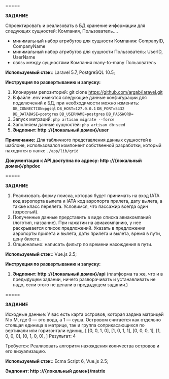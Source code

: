 =====

**ЗАДАНИЕ**

Спроектировать и реализовать в БД хранение информации для следующих сущностей: Компания, Пользователь....
- минимальный набор атрибутов для сущности Компания: CompanyID, CompanyName
- минимальный набор атрибутов для сущности Пользователь: UserID, UserName
- связь между сущностями Компания many-to-many Пользователь

**Используемый стэк:**: Laravel 5.7, PostgreSQL 10.5;

**Инструкция по развертыванию и запуску:**
1. Клонируем репозиторий: git clone https://github.com/argab/laravel.git
2. В файле .env имеются следующие данные конфигурации для подключений к БД, при необходимости можно изменить:
`DB_CONNECTION=pgsql`
 `DB_HOST=127.0.0.1`
 `DB_PORT=5432`
 `DB_DATABASE=postgres`
 `DB_USERNAME=postgres`
 `DB_PASSWORD=`
3. Запуск миграций: `php artisan migrate --force`
4. Заполняем данные сущностей: `php artisan db:seed`
5. **Эндпоинт: http ://{локальный домен}/user**

**Примечание:** Для табличного представления данных сущностей в шаблоне, использовался компонент собственной разработки, который находится в папке `./app/lib/grid`

**Документация к API доступна по адресу: http ://{локальный домен}/phpdoc**

=====

**ЗАДАНИЕ**
1. Реализовать форму поиска, которая будет принимать на вход IATA код аэропорта вылета и IATA код аэропорта прилета, дату вылета, а также класс перелета. Условимся, что пассажир всегда один (взрослый).
2. Полученные данные представить в виде списка авиакомпаний (логотип, название). При нажатии на авиакомпанию, у нее раскрывается список предложений. Указать в предложении аэропорты прилета и вылета, даты прилета и вылета, время в пути, цену билета.
3. Опционально: написать фильтр по времени нахождения в пути.

**Используемый стэк:**: Vue.js 2.5;

**Инструкция по развертыванию и запуску:**
1. **Эндпоинт: http ://{локальный домен}/api** (платформа та же, что и в предыдущем задании, ничего разворачивать и устанавливать не надо, если этого не делали в предыдущем задании.)

=====

**ЗАДАНИЕ**

Исходные данные:
У вас есть карта островов, которая задана матрицей N x M, где 0 — это вода, а 1 — суша. Островом считается как отдельно стоящая единица в матрице, так и группа соприкасающихся по вертикали или горизонтали единиц.
[
[0, 0, 1, 0],
[1, 0, 1, 1],
[0, 0, 0, 1],
[1, 0, 0, 0],
[0, 1, 0, 0],
]
Результат: 4

Требуется: Реализовать алгоритм нахождения количества островов и его визуализацию. 

**Используемый стэк:**: Ecma Script 6, Vue.js 2.5;

**Эндпоинт: http ://{локальный домен}/matrix**

